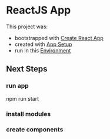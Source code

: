 # ReactJS App

This project was:

- bootstrapped with [Create React App](./README-CREATE-REACT-APP.md)
- created with [App Setup](./README-SETUP.md)
- run in this [Environment](./README-ENV.md)

## Next Steps

###  run app 

npm run start

###  install modules 
###  create components
